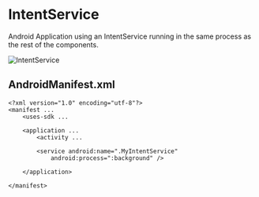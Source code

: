 IntentService
=============

Android Application using an IntentService running in the same process as the rest of the components.

![IntentService](http://josejuansanchez.org/blogimages/android_intentservice.png)

## AndroidManifest.xml

	<?xml version="1.0" encoding="utf-8"?>
	<manifest ...
    	<uses-sdk ...

    	<application ...
        	<activity ...

        	<service android:name=".MyIntentService"
            	android:process=":background" />
                    
    	</application>

	</manifest>